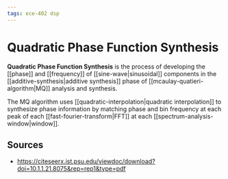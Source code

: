 ```yaml
---
tags: ece-402 dsp
---
```


# Quadratic Phase Function Synthesis

**Quadratic Phase Function Synthesis** is the process of developing the [[phase]] and [[frequency]] of [[sine-wave|sinusoidal]] components in the [[additive-synthesis|additive synthesis]] phase of [[mcaulay-quatieri-algorithm|MQ]] analysis and synthesis.

The MQ algorithm uses [[quadratic-interpolation|quadratic interpolation]] to synthesize phase information by matching phase and bin frequency at each peak of each [[fast-fourier-transform|FFT]] at each [[spectrum-analysis-window|window]].

## Sources

- <https://citeseerx.ist.psu.edu/viewdoc/download?doi=10.1.1.21.8075&rep=rep1&type=pdf>
